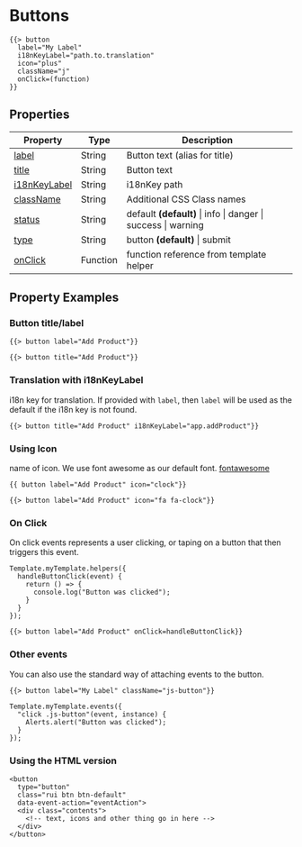 # Buttons

```
{{> button
  label="My Label"
  i18nKeyLabel="path.to.translation"
  icon="plus"
  className="j"
  onClick=(function)
}}
```

## Properties

Property                       | Type     | Description
------------------------------ | -------- | -----------------------------------------------------------------------------
[label](#label)              | String   | Button text (alias for title)
[title](#title)              | String   | Button text
[i18nKeyLabel](#i18KeyLabel) | String   | i18nKey path
[className](#className)      | String   | Additional CSS Class names
[status](#status)            | String   | default **(default)** &#124; info &#124; danger &#124; success &#124; warning
[type](#type)                | String   | button **(default)** &#124; submit
[onClick](#onClick)          | Function | function reference from template helper

## Property Examples

### Button title/label

```
{{> button label="Add Product"}}
```

```
{{> button title="Add Product"}}
```

### Translation with i18nKeyLabel

i18n key for translation. If provided with `label`, then `label` will be used as the default if the i18n key is not found.

```
{{> button title="Add Product" i18nKeyLabel="app.addProduct"}}
```

### Using Icon

name of icon. We use font awesome as our default font. [fontawesome](fontawesome.io)

```
{{ button label="Add Product" icon="clock"}}
```

```
{{> button label="Add Product" icon="fa fa-clock"}}
```

### On Click

On click events represents a user clicking, or taping on a button that then triggers this event.

```
Template.myTemplate.helpers({
  handleButtonClick(event) {
    return () => {
      console.log("Button was clicked");
    }
  }
});
```

```
{{> button label="Add Product" onClick=handleButtonClick}}
```

### Other events
You can also use the standard way of attaching events to the button.

```
{{> button label="My Label" className="js-button"}}

Template.myTemplate.events({
  "click .js-button"(event, instance) {
    Alerts.alert("Button was clicked");
  }
});
```

### Using the HTML version

```
<button
  type="button"
  class="rui btn btn-default"
  data-event-action="eventAction">
  <div class="contents">
    <!-- text, icons and other thing go in here -->
  </div>
</button>
```

